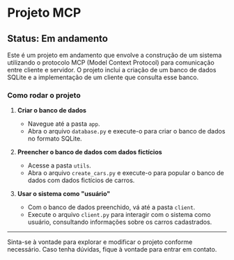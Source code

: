# Projeto MCP

## Status: Em andamento

Este é um projeto em andamento que envolve a construção de um sistema utilizando o protocolo MCP (Model Context Protocol) para comunicação entre cliente e servidor. O projeto inclui a criação de um banco de dados SQLite e a implementação de um cliente que consulta esse banco.

### Como rodar o projeto

1. **Criar o banco de dados**
   - Navegue até a pasta `app`.
   - Abra o arquivo `database.py` e execute-o para criar o banco de dados no formato SQLite.

2. **Preencher o banco de dados com dados fictícios**
   - Acesse a pasta `utils`.
   - Abra o arquivo `create_cars.py` e execute-o para popular o banco de dados com dados fictícios de carros.

3. **Usar o sistema como "usuário"**
   - Com o banco de dados preenchido, vá até a pasta `client`.
   - Execute o arquivo `client.py` para interagir com o sistema como usuário, consultando informações sobre os carros cadastrados.

---

Sinta-se à vontade para explorar e modificar o projeto conforme necessário. Caso tenha dúvidas, fique à vontade para entrar em contato.
